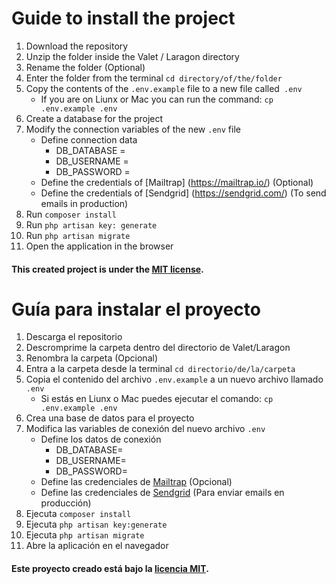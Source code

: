 # Guide to install the project

1. Download the repository
2. Unzip the folder inside the Valet / Laragon directory
3. Rename the folder (Optional)
4. Enter the folder from the terminal `cd directory/of/the/folder`
5. Copy the contents of the `.env.example` file to a new file called` .env`
    * If you are on Liunx or Mac you can run the command: `cp .env.example .env`
6. Create a database for the project
7. Modify the connection variables of the new `.env` file
    * Define connection data
        * DB_DATABASE =
        * DB_USERNAME =
        * DB_PASSWORD =
    * Define the credentials of [Mailtrap] (https://mailtrap.io/) (Optional)
    * Define the credentials of [Sendgrid] (https://sendgrid.com/) (To send emails in production)
8. Run `composer install`
9. Run `php artisan key: generate`
10. Run `php artisan migrate`
13. Open the application in the browser

#### This created project is under the [MIT license](https://opensource.org/licenses/MIT).

# Guía para instalar el proyecto

1. Descarga el repositorio
2. Descromprime la carpeta dentro del directorio de Valet/Laragon
3. Renombra la carpeta (Opcional) 
4. Entra a la carpeta desde la terminal `cd directorio/de/la/carpeta`
5. Copia el contenido del archivo `.env.example` a un nuevo archivo llamado `.env`
    * Si estás en Liunx o Mac puedes ejecutar el comando: `cp .env.example .env`
6. Crea una base de datos para el proyecto
7. Modifica las variables de conexión del nuevo archivo `.env` 
    * Define los datos de conexión 
        * DB_DATABASE=
        * DB_USERNAME=
        * DB_PASSWORD=
    * Define las credenciales de [Mailtrap](https://mailtrap.io/) (Opcional)
    * Define las credenciales de [Sendgrid](https://sendgrid.com/) (Para enviar emails en producción)
8. Ejecuta `composer install`
9. Ejecuta `php artisan key:generate`
10. Ejecuta `php artisan migrate`
13. Abre la aplicación en el navegador

#### Este proyecto creado está bajo la [licencia MIT](https://opensource.org/licenses/MIT).
